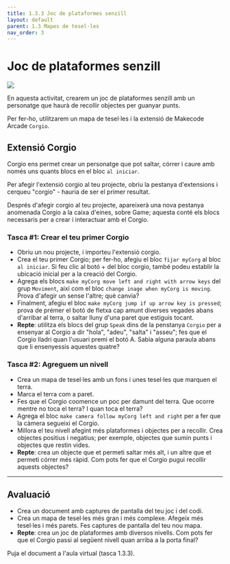 ```yaml
---
title: 1.3.3 Joc de plataformes senzill
layout: default 
parent: 1.3 Mapes de tesel·les
nav_order: 3
---
```


# Joc de plataformes senzill

![](https://pxt.azureedge.net/blob/c164a8741e8008e01cc9adba8312ee7fe06555f0/static/courses/csintro2/tilemap/extensions.gif)

En aquesta activitat, crearem un joc de plataformes senzill amb un personatge que haurà de recollir objectes per guanyar punts.

Per fer-ho, utilitzarem un mapa de tesel·les i la extensió de Makecode Arcade `Corgio`.

## Extensió Corgio

Corgio ens permet crear un personatge que pot saltar, córrer i caure amb només uns quants blocs en el bloc `al iniciar`.

Per afegir l'extensió corgio al teu projecte, obriu la pestanya d'extensions i cerqueu "corgio" - hauria de ser el primer resultat.

Després d'afegir corgio al teu projecte, apareixerà una nova pestanya anomenada Corgio a la caixa d'eines, sobre Game; aquesta conté els blocs necessaris per a crear i interactuar amb el Corgio.

### Tasca #1: Crear el teu primer Corgio

- Obriu un nou projecte, i importeu l'extensió corgio.
- Crea el teu primer Corgio; per fer-ho, afegiu el bloc `fijar myCorg` al bloc `al iniciar`. Si feu clic al botó + del bloc corgio, també podeu establir la ubicació inicial per a la creació del Corgio.
- Agrega els blocs `make myCorg move left and right with arrow keys` del grup `Moviment`, així com el bloc `change inage when myCorg is moving`. Prova d'afegir un sense l'altre; què canvia?
- Finalment, afegiu el bloc `make myCorg jump if up arrow key is pressed`; prova de prémer el botó de fletxa cap amunt diverses vegades abans d'arribar al terra, o saltar lluny d'una paret que estiguis tocant.
- **Repte**: utilitza els blocs del grup `Speak` dins de la penstanya `Corgio` per a ensenyar al Corgio a dir "hola", "adeu", "salta" i "asseu"; fes que el Corgio lladri quan l'usuari premi el botó A. Sabia alguna paraula abans que li ensenyessis aquestes quatre?

### Tasca #2: Agreguem un nivell

- Crea un mapa de tesel·les amb un fons i unes tesel·les que marquen el terra.
- Marca el terra com a paret.
- Fes que el Corgio coomence un poc per damunt del terra. Que ocorre mentre no toca el terra? I quan toca el terra?
- Agrega el bloc `make camera follow myCorg left and right` per a fer que la càmera segueixi el Corgio.
- Millora el teu nivell afegint més plataformes i objectes per a recollir. Crea objectes positius i negatius; per exemple, objectes que sumin punts i objectes que restin vides.
- **Repte**: crea un objecte que et permeti saltar més alt, i un altre que et permeti córrer més ràpid. Com pots fer que el Corgio pugui recollir aquests objectes?

---

## Avaluació

- Crea un document amb captures de pantalla del teu joc i del codi.
- Crea un mapa de tesel·les més gran i més complexe. Afegeix més tesel·les i més parets. Fes captures de pantalla del teu nou mapa.
- **Repte**: crea un joc de plataformes amb diversos nivells. Com pots fer que el Corgio passi al següent nivell quan arriba a la porta final?

Puja el document a l'aula virtual (tasca 1.3.3).

